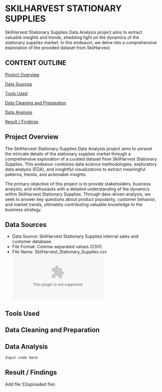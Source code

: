 # SKILHARVEST STATIONARY SUPPLIES
SkilHarvest Stationary Supplies Data Analysis project aims to extract valuable insights and trends, shedding light on the dynamics of the stationary supplies market.
In this endeavor, we delve into a comprehensive exploration of the provided dataset from SkilHarvest.

## CONTENT OUTLINE

[Project Overview](#project-overview)

[Data Sources](#data-sources)

[Tools Used](#tools-used)

[Data Cleaning and Preparation](#data-cleaning-and-preparation)

[Data Analysis](#data-analysis)

[Result / Findings](#result-findings)

## Project Overview
The SkilHarvest Stationary Supplies Data Analysis project aims to unravel the intricate details of the stationary supplies market through a comprehensive exploration of a curated dataset from SkilHarvest Stationary Supplies. This endeavor combines data science methodologies, exploratory data analysis (EDA), and insightful visualizations to extract meaningful patterns, trends, and actionable insights.

The primary objective of this project is to provide stakeholders, business analysts, and enthusiasts with a detailed understanding of the dynamics within SkilHarvest Stationary Supplies. Through data-driven analysis, we seek to answer key questions about product popularity, customer behavior, and market trends, ultimately contributing valuable knowledge to the business strategy.

## Data Sources
- Data Source: SkilHarvest Stationary Supplies internal sales and customer database.
- File Format: Comma-separated values (CSV).
- File Name: SkilHarvest_Stationary_Supplies.csv
![](SkilHarvest_Stationary_Supplies.csv)
## Tools Used
## Data Cleaning and Preparation
## Data Analysis
```
Input code here

```
## Result / Findings
Add file
![](uploaded file)

